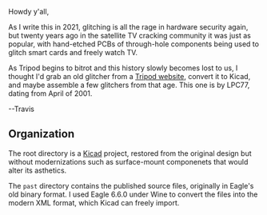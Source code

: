 Howdy y'all,

As I write this in 2021, glitching is all the rage in hardware
security again, but twenty years ago in the satellite TV cracking
community it was just as popular, with hand-etched PCBs of
through-hole components being used to glitch smart cards and freely
watch TV.

As Tripod begins to bitrot and this history slowly becomes lost to us,
I thought I'd grab an old glitcher from a [Tripod
website](http://dark-agent_drdss.tripod.com/drdss/id7.html), convert
it to Kicad, and maybe assemble a few glitchers from that age.  This
one is by LPC77, dating from April of 2001.

--Travis

## Organization

The root directory is a [Kicad](https://www.kicad.org/) project,
restored from the original design but without modernizations such as
surface-mount componenets that would alter its asthetics.

The `past` directory contains the published source files, originally
in Eagle's old binary format.  I used Eagle 6.6.0 under Wine to
convert the files into the modern XML format, which Kicad can freely
import.

